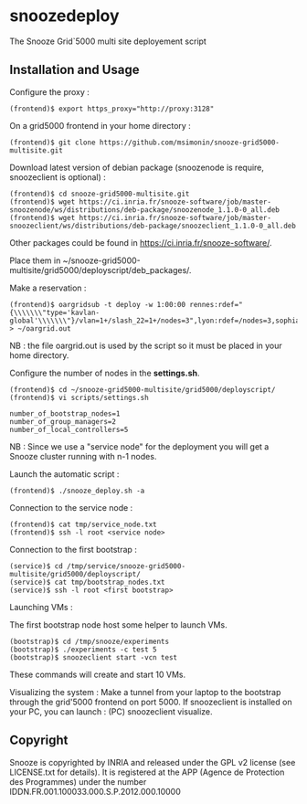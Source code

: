 # snoozedeploy

The Snooze Grid`5000 multi site deployement script

## Installation and Usage

Configure the proxy : 

    (frontend)$ export https_proxy="http://proxy:3128"

On a grid5000 frontend in your home directory :

    (frontend)$ git clone https://github.com/msimonin/snooze-grid5000-multisite.git 

Download latest version of debian package (snoozenode is require, snoozeclient is optional) : 

    (frontend)$ cd snooze-grid5000-multisite.git
    (frontend)$ wget https://ci.inria.fr/snooze-software/job/master-snoozenode/ws/distributions/deb-package/snoozenode_1.1.0-0_all.deb  
    (frontend)$ wget https://ci.inria.fr/snooze-software/job/master-snoozeclient/ws/distributions/deb-package/snoozeclient_1.1.0-0_all.deb  

Other packages could be found in https://ci.inria.fr/snooze-software/.

Place them in ~/snooze-grid5000-multisite/grid5000/deployscript/deb_packages/.

Make a reservation : 

    (frontend)$ oargridsub -t deploy -w 1:00:00 rennes:rdef="{\\\\\\\"type='kavlan-global'\\\\\\\"}/vlan=1+/slash_22=1+/nodes=3",lyon:rdef=/nodes=3,sophia:rdef=/nodes=3 > ~/oargrid.out

NB : the file oargrid.out is used by the script so it must be placed in your home directory.

Configure the number of nodes in the **settings.sh**.

    (frontend)$ cd ~/snooze-grid5000-multisite/grid5000/deployscript/
    (frontend)$ vi scripts/settings.sh

    number_of_bootstrap_nodes=1
    number_of_group_managers=2
    number_of_local_controllers=5

NB : Since we use a "service node" for the deployment you will get a Snooze cluster running with n-1 nodes.

Launch the automatic script :

    (frontend)$ ./snooze_deploy.sh -a

Connection to the service node : 

    (frontend)$ cat tmp/service_node.txt
    (frontend)$ ssh -l root <service node>

Connection to the first bootstrap : 
 
    (service)$ cd /tmp/service/snooze-grid5000-multisite/grid5000/deployscript/
    (service)$ cat tmp/bootstrap_nodes.txt
    (service)$ ssh -l root <first bootstrap>

Launching VMs : 

The first bootstrap node host some helper to launch VMs.

    (bootstrap)$ cd /tmp/snooze/experiments
    (bootstrap)$ ./experiments -c test 5
    (bootstrap)$ snoozeclient start -vcn test

These commands will create and start 10 VMs.

Visualizing the system : 
Make a tunnel from your laptop to the bootstrap through the grid'5000 frontend on port 5000. If snoozeclient is installed on your PC, you can launch :
    (PC) snoozeclient visualize.

## Copyright

Snooze is copyrighted by INRIA and released under the GPL v2 license (see LICENSE.txt for details). It is registered at the APP (Agence de Protection des Programmes)
under the number IDDN.FR.001.100033.000.S.P.2012.000.10000

